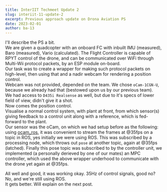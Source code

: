 ```yaml
---
title: InterIIT Techmeet Update 2
slug: interiit-11-update-2
excerpt: Previous approach update on Drona Aviation PS
date: 2023-02-01
author: ba-13
---
```


I'll describe the PS a bit.  
We are given a quadcopter with an onboard FC with inbuilt IMU (measured), Baro (measured), Vario (calculated). The Flight Controller is capable of RPYT control of the drone, and can be communicated over WiFi through Multi-Wii protocol packets, by an ESP module on-board.  
Our task was to create a wrapper for making such protocol packets on high-level, then using that and a nadir webcam for rendering a position control.  
Webcam was not provided, depended on the team. We chose `oCam-1CGN-U`, because we already had that (bestowed upon us by our previous team).  
We had access to `D435i Realsense` as well, but due to it's specs of lower field of view, didn't give it a shot.  
Now comes the position control.  
Visualise a normal control system, with plant at front, from which sensor(s) giving feedback to a control unit along with a reference, which is fed-forward to the plant.  
Our sensor was the oCam, on which we had setup before as the following: using [ocam_ros](https://github.com/AerialRobotics-IITK/ocam), it was convenient to stream the frames at @35fps on a topic in ROS, yes initially we were using ROS. This was subscribed by a processing node, which throws out `pose` at another topic, again at @35fps (latched). Finally this pose topic was subscribed to by the controller unit, we implemented (a personally derieved by one of our mates) an MPC controller, which used the above wrapper underhood to communicate with the drone yet again at @35fps.  

All well and good, it was working okay. 35Hz of control signals, good no? No, and we're still using ROS.  
It gets better. Will explain on the next post.
